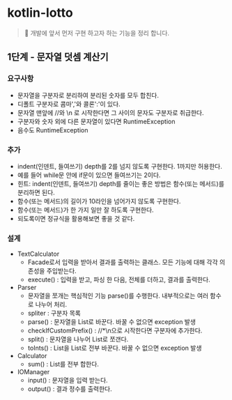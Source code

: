 # kotlin-lotto

> 📝 개발에 앞서 먼저 구현 하고자 하는 기능을 정리 합니다.

## 1단계 - 문자열 덧셈 계산기

### 요구사항 

- 문자열을 구분자로 분리하여 분리된 숫자를 모두 합친다.
- 디폴트 구분자로 콤마','와 콜론':'이 있다.
- 문자열 맨앞에 //와 \n 로 시작한다면 그 사이의 문자도 구분자로 취급한다.
- 구분자와 숫자 외에 다른 문자열이 있다면 RuntimeException
- 음수도 RuntimeException 

### 추가   

- indent(인덴트, 들여쓰기) depth를 2를 넘지 않도록 구현한다. 1까지만 허용한다.
- 예를 들어 while문 안에 if문이 있으면 들여쓰기는 2이다.
- 힌트: indent(인덴트, 들여쓰기) depth를 줄이는 좋은 방법은 함수(또는 메서드)를 분리하면 된다.
- 함수(또는 메서드)의 길이가 10라인을 넘어가지 않도록 구현한다.
- 함수(또는 메서드)가 한 가지 일만 잘 하도록 구현한다.
- 되도록이면 정규식을 활용해보면 좋을 것 같다.

### 설계

- TextCalculator
    - Facade로서 입력을 받아서 결과를 출력하는 클래스. 모든 기능에 대해 각각 의존성을 주입받는다.
    - execute() : 입력을 받고, 파싱 한 다음, 전체를 더하고, 결과를 출력한다.
- Parser
    - 문자열을 쪼개는 핵심적인 기능 parse()를 수행한다. 내부적으로는 여러 함수로 나누어 처리.
    - spliter : 구분자 목록
    - parse() : 문자열을 List<Int>로 바꾼다. 바꿀 수 없으면 exception 발생
    - checkIfCustomPrefix() : //*\n으로 시작한다면 구분자에 추가한다.
    - split() : 문자열을 나누어 List<String>로 쪼갠다.
    - toInts() : List<String>을 List<Int>로 전부 바꾼다. 바꿀 수 없으면 exception 발생
- Calculator
    - sum() : List<Int>를 전부 합한다.
- IOManager
    - input() : 문자열을 입력 받는다.
    - output() : 결과 정수를 출력한다.
 